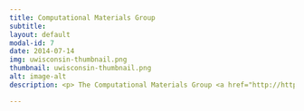 ```yaml
---
title: Computational Materials Group
subtitle: 
layout: default
modal-id: 7
date: 2014-07-14
img: uwisconsin-thumbnail.png
thumbnail: uwisconsin-thumbnail.png
alt: image-alt
description: <p> The Computational Materials Group <a href="http://http://matmodel.engr.wisc.edu">(CMG)</a> at the University of Wisconsin-Madison uses atomic scale modeling to understand and design new materials. They employ highly accurate techniques to study electronic structure and energetics of smaller systems, along with interatomic potential modeling on massively parallel computers to study up to hundreds of millions of atoms. </p> <a class="btn btn-primary" href="http://http://matmodel.engr.wisc.edu"> Visit the CMG</a>

---
```

